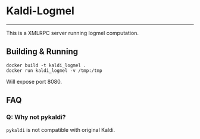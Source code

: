 # Kaldi-Logmel

-----

This is a XMLRPC server running logmel computation.


## Building & Running

```
docker build -t kaldi_logmel .
docker run kaldi_logmel -v /tmp:/tmp
```

Will expose port 8080.

## FAQ

### Q: Why not pykaldi?

`pykaldi` is not compatible with original Kaldi.